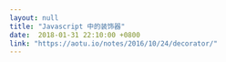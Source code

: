```yaml
---
layout: null
title: "Javascript 中的装饰器"
date:  2018-01-31 22:10:00 +0800
link: "https://aotu.io/notes/2016/10/24/decorator/"
---
```

